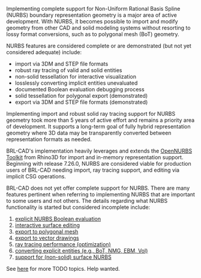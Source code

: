 Implementing complete support for Non-Uniform Rational Basis Spline
(NURBS) boundary representation geometry is a major area of active
development. With NURBS, it becomes possible to import and modify
geometry from other CAD and solid modeling systems without resorting to
lossy format conversions, such as to polygonal mesh (BoT) geometry.

NURBS features are considered complete or are demonstrated (but not yet
considered adequate) include:

-   import via 3DM and STEP file formats
-   robust ray tracing of valid and solid entities
-   non-solid tessellation for interactive visualization
-   losslessly converting implicit entities unevaluated
-   documented Boolean evaluation debugging process
-   solid tessellation for polygonal export (demonstrated)
-   export via 3DM and STEP file formats (demonstrated)

Implementing import and robust solid ray tracing support for NURBS
geometry took more than 5 years of active effort and remains a priority
area of development. It supports a long-term goal of fully hybrid
representation geometry where 3D data may be transparently converted
between representation formats as needed.

BRL-CAD's implementation heavily leverages and extends the [OpenNURBS
Toolkit](http://wiki.mcneel.com/developer/opennurbs/home) from Rhino3D
for import and in-memory representation support. Beginning with release
7.26.0, NURBS are considered viable for production users of BRL-CAD
needing import, ray tracing support, and editing via implicit CSG
operations.

BRL-CAD does not yet offer complete support for NURBS. There are many
features pertinent when referring to implementing NURBS that are
important to some users and not others. The details regarding what NURBS
functionality is started but considered incomplete include:

1.  [explicit NURBS Boolean evaluation](NURBS_Intersections "wikilink")
2.  [interactive surface editing](NURBS_Editing_Support "wikilink")
3.  [export to polygonal mesh](NURBS_Tessellation "wikilink")
4.  [export to vector drawings](Vector_Drawings_from_NURBS "wikilink")
5.  [ray tracing performance
    (optimization)](NURBS_Optimization_and_Cleanup "wikilink")
6.  [converting explicit entities (e.g., BoT, NMG, EBM,
    Vol)](Implicit_to_NURBS_conversion "wikilink")
7.  [support for (non-solid) surface
    NURBS](Plate_Mode_NURBS_raytracing "wikilink")

See [here](NURBS_TODO "wikilink") for more TODO topics. Help wanted.